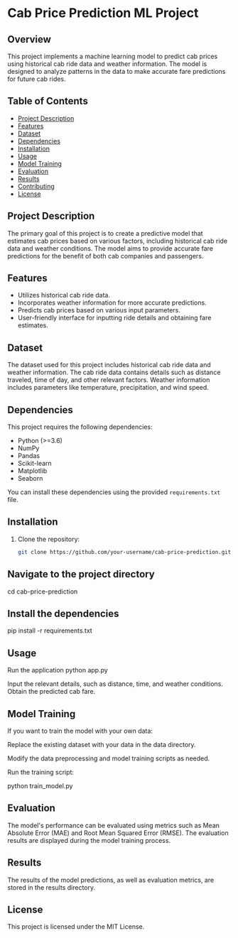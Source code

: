 # Cab Price Prediction ML Project

## Overview

This project implements a machine learning model to predict cab prices using historical cab ride data and weather information. The model is designed to analyze patterns in the data to make accurate fare predictions for future cab rides.

## Table of Contents

- [Project Description](#project-description)
- [Features](#features)
- [Dataset](#dataset)
- [Dependencies](#dependencies)
- [Installation](#installation)
- [Usage](#usage)
- [Model Training](#model-training)
- [Evaluation](#evaluation)
- [Results](#results)
- [Contributing](#contributing)
- [License](#license)

## Project Description

The primary goal of this project is to create a predictive model that estimates cab prices based on various factors, including historical cab ride data and weather conditions. The model aims to provide accurate fare predictions for the benefit of both cab companies and passengers.

## Features

- Utilizes historical cab ride data.
- Incorporates weather information for more accurate predictions.
- Predicts cab prices based on various input parameters.
- User-friendly interface for inputting ride details and obtaining fare estimates.

## Dataset

The dataset used for this project includes historical cab ride data and weather information. The cab ride data contains details such as distance traveled, time of day, and other relevant factors. Weather information includes parameters like temperature, precipitation, and wind speed.

## Dependencies

This project requires the following dependencies:

- Python (>=3.6)
- NumPy
- Pandas
- Scikit-learn
- Matplotlib
- Seaborn

You can install these dependencies using the provided `requirements.txt` file.

## Installation

1. Clone the repository:

   ```bash
   git clone https://github.com/your-username/cab-price-prediction.git

## Navigate to the project directory
cd cab-price-prediction

## Install the dependencies
pip install -r requirements.txt

## Usage

Run the application
python app.py

Input the relevant details, such as distance, time, and weather conditions.
Obtain the predicted cab fare.

## Model Training

If you want to train the model with your own data:

Replace the existing dataset with your data in the data directory.

Modify the data preprocessing and model training scripts as needed.

Run the training script:

python train_model.py

## Evaluation

The model's performance can be evaluated using metrics such as Mean Absolute Error (MAE) and Root Mean Squared Error (RMSE). The evaluation results are displayed during the model training process.

## Results
The results of the model predictions, as well as evaluation metrics, are stored in the results directory.

## License
This project is licensed under the MIT License.
